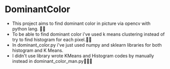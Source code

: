 # DominantColor
* This project aims to find dominant color in picture via opencv with python lang. 👊🏻
* To be able to find dominant color i've used k means clustering instead of try to find histogram for each pixel.💅🏻
* In dominant_color.py i've just used numpy and sklearn libraries for both histogram and K Means.
* I didn't use library wrote KMeans and Histogram codes by manually instead in dominant_color_man.py🏋🏻‍♀️
